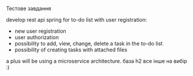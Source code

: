 Тестове завдання

develop rest api spring for to-do list with user registration:
 - new user registration
 - user authorization
 - possibility to add, view, change, delete a task in the to-do list
 - possibility of creating tasks with attached files

a plus will be using a microservice architecture.
база h2  все інше на вибір :)
